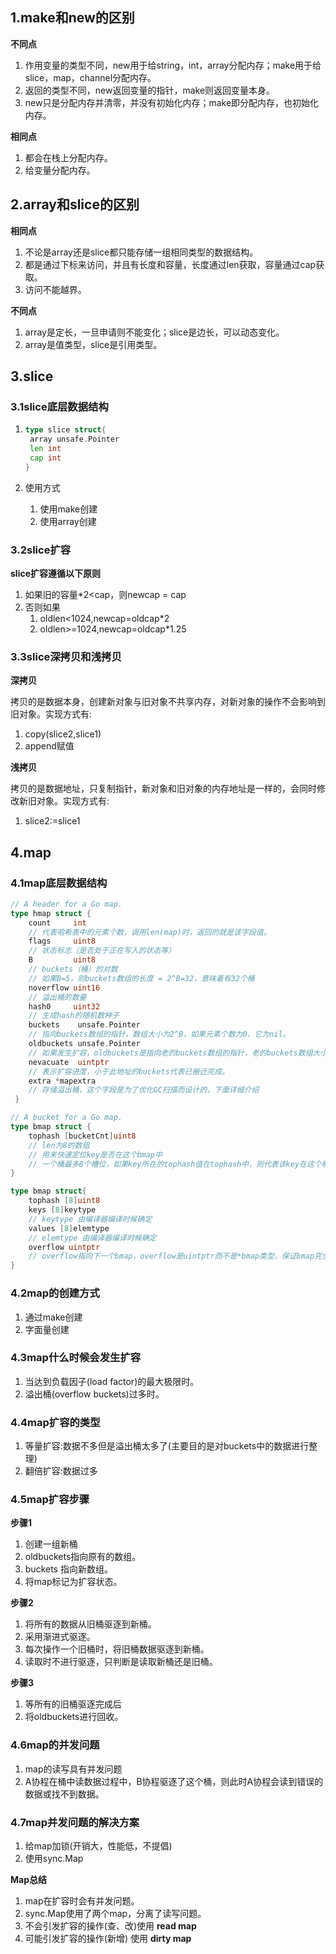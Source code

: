 ## 1.make和new的区别

**不同点**

1. 作用变量的类型不同，new用于给string，int，array分配内存；make用于给slice，map，channel分配内存。
2. 返回的类型不同，new返回变量的指针，make则返回变量本身。
3. new只是分配内存并清零，并没有初始化内存；make即分配内存，也初始化内存。

**相同点**

1. 都会在栈上分配内存。
2. 给变量分配内存。

## 2.array和slice的区别

**相同点**

1. 不论是array还是slice都只能存储一组相同类型的数据结构。
2. 都是通过下标来访问，并且有长度和容量，长度通过len获取，容量通过cap获取。
3. 访问不能越界。

**不同点**

1. array是定长，一旦申请则不能变化；slice是边长，可以动态变化。
2. array是值类型，slice是引用类型。

## 3.slice

### 3.1slice底层数据结构

1. ~~~go
   type slice struct{
   	array unsafe.Pointer
   	len int
   	cap int
   }
   ~~~

2. 使用方式

   1. 使用make创建
   2. 使用array创建

### 3.2slice扩容

**slice扩容遵循以下原则**

1. 如果旧的容量*2<cap，则newcap = cap
2. 否则如果
   1. oldlen<1024,newcap=oldcap*2
   2. oldlen>=1024,newcap=oldcap*1.25

### 3.3slice深拷贝和浅拷贝

**深拷贝**

拷贝的是数据本身，创建新对象与旧对象不共享内存，对新对象的操作不会影响到旧对象。实现方式有:

1. copy(slice2,slice1)
2. append赋值

**浅拷贝**

拷贝的是数据地址，只复制指针，新对象和旧对象的内存地址是一样的，会同时修改新旧对象。实现方式有:

1. slice2:=slice1

## 4.map

### 4.1map底层数据结构

~~~go
// A header for a Go map.
type hmap struct {
    count     int 
    // 代表哈希表中的元素个数，调用len(map)时，返回的就是该字段值。
    flags     uint8 
    // 状态标志（是否处于正在写入的状态等）
    B         uint8  
    // buckets（桶）的对数
    // 如果B=5，则buckets数组的长度 = 2^B=32，意味着有32个桶
    noverflow uint16 
    // 溢出桶的数量
    hash0     uint32 
    // 生成hash的随机数种子
    buckets    unsafe.Pointer 
    // 指向buckets数组的指针，数组大小为2^B，如果元素个数为0，它为nil。
    oldbuckets unsafe.Pointer 
    // 如果发生扩容，oldbuckets是指向老的buckets数组的指针，老的buckets数组大小是新的buckets的1/2;非扩容状态下，它为nil。
    nevacuate  uintptr        
    // 表示扩容进度，小于此地址的buckets代表已搬迁完成。
    extra *mapextra 
    // 存储溢出桶，这个字段是为了优化GC扫描而设计的，下面详细介绍
 }

~~~

~~~go
// A bucket for a Go map.
type bmap struct {
    tophash [bucketCnt]uint8        
    // len为8的数组
    // 用来快速定位key是否在这个bmap中
    // 一个桶最多8个槽位，如果key所在的tophash值在tophash中，则代表该key在这个桶中
}

~~~

~~~go
type bmap struct{
    tophash [8]uint8
    keys [8]keytype 
    // keytype 由编译器编译时候确定
    values [8]elemtype 
    // elemtype 由编译器编译时候确定
    overflow uintptr 
    // overflow指向下一个bmap，overflow是uintptr而不是*bmap类型，保证bmap完全不含指针，是为了减少gc，溢出桶存储到extra字段中
}
~~~

### 4.2map的创建方式

1. 通过make创建
2. 字面量创建

### 4.3map什么时候会发生扩容

1. 当达到负载因子(load factor)的最大极限时。
2. 溢出桶(overflow buckets)过多时。

### 4.4map扩容的类型

1. 等量扩容:数据不多但是溢出桶太多了(主要目的是对buckets中的数据进行整理)
2. 翻倍扩容:数据过多

### 4.5map扩容步骤

**步骤1**

1. 创建一组新桶
2. oldbuckets指向原有的数组。
3. buckets 指向新数组。
4. 将map标记为扩容状态。

**步骤2**

1. 将所有的数据从旧桶驱逐到新桶。
2. 采用渐进式驱逐。
3. 每次操作一个旧桶时，将旧桶数据驱逐到新桶。
4. 读取时不进行驱逐，只判断是读取新桶还是旧桶。

**步骤3**

1. 等所有的旧桶驱逐完成后
2. 将oldbuckets进行回收。

### 4.6map的并发问题

1. map的读写具有并发问题
2. A协程在桶中读数据过程中，B协程驱逐了这个桶，则此时A协程会读到错误的数据或找不到数据。

### 4.7map并发问题的解决方案

1. 给map加锁(开销大，性能低，不提倡)
2. 使用sync.Map

**Map总结**

1. map在扩容时会有并发问题。
2. sync.Map使用了两个map，分离了读写问题。
3. 不会引发扩容的操作(查、改)使用 **read map**
4. 可能引发扩容的操作(新增) 使用 **dirty map**

































